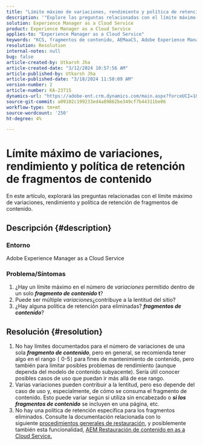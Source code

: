 ```yaml
---
title: "Límite máximo de variaciones, rendimiento y política de retención de fragmentos de contenido"
description: '"Explore las preguntas relacionadas con el límite máximo de variaciones, rendimiento y política de retención de fragmentos de contenido".'
solution: Experience Manager as a Cloud Service
product: Experience Manager as a Cloud Service
applies-to: "Experience Manager as a Cloud Service"
keywords: "KCS, fragmentos de contenido, AEMaaCS, Adobe Experience Manager"
resolution: Resolution
internal-notes: null
bug: false
article-created-by: Utkarsh Jha
article-created-date: "3/12/2024 10:57:56 AM"
article-published-by: Utkarsh Jha
article-published-date: "3/18/2024 11:50:09 AM"
version-number: 2
article-number: KA-23715
dynamics-url: "https://adobe-ent.crm.dynamics.com/main.aspx?forceUCI=1&pagetype=entityrecord&etn=knowledgearticle&id=fcf6705a-5fe0-ee11-904d-6045bd0063aa"
source-git-commit: a09102c199233ed4a89862be349cf7b44311be06
workflow-type: tm+mt
source-wordcount: '250'
ht-degree: 4%

---
```


# Límite máximo de variaciones, rendimiento y política de retención de fragmentos de contenido


En este artículo, explorará las preguntas relacionadas con el límite máximo de variaciones, rendimiento y política de retención de fragmentos de contenido.

## Descripción {#description}


### Entorno

Adobe Experience Manager as a Cloud Service

### Problema/Síntomas

1. ¿Hay un límite máximo en el número de *variaciones* permitido dentro de un solo <b>*fragmento de contenido* t</b>?
2. Puede ser múltiple *variaciones*¿contribuye a la lentitud del sitio?
3. ¿Hay alguna política de retención para eliminadas? <b>*fragmentos de contenido</b>*?



## Resolución {#resolution}


1. No hay límites documentados para el número de variaciones de una sola <b>*fragmento de contenido</b>*, pero en general, se recomienda tener algo en el rango `[` 0-5`]`  para fines de mantenimiento de contenido, pero también para limitar posibles problemas de rendimiento (aunque dependa del modelo de contenido subyacente). Sería útil conocer posibles casos de uso que puedan ir más allá de ese rango.
2. Varias variaciones pueden contribuir a la lentitud, pero eso depende del caso de uso y, especialmente, de cómo se consuma el fragmento de contenido. Esto puede variar según si utiliza sin encabezado o <b>*si los fragmentos de contenido</b>* se incluyen en una página, etc.
3. No hay una política de retención específica para los fragmentos eliminados. Consulte la documentación relacionada con lo siguiente [procedimientos generales de restauración](https://experienceleague.adobe.com/docs/experience-cloud-kcs/kbarticles/KA-23505.html?lang=en), y posiblemente también esta funcionalidad, [AEM Restauración de contenido en as a Cloud Service.](https://experienceleague.adobe.com/docs/experience-manager-cloud-service/content/operations/restore.html?lang=es)

